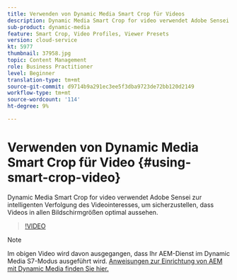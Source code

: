 ```yaml
---
title: Verwenden von Dynamic Media Smart Crop für Videos
description: Dynamic Media Smart Crop for video verwendet Adobe Sensei zur intelligenten Verfolgung des Videointeresses, um sicherzustellen, dass Videos in allen Bildschirmgrößen optimal aussehen.
sub-product: dynamic-media
feature: Smart Crop, Video Profiles, Viewer Presets
version: cloud-service
kt: 5977
thumbnail: 37958.jpg
topic: Content Management
role: Business Practitioner
level: Beginner
translation-type: tm+mt
source-git-commit: d9714b9a291ec3ee5f3dba9723de72bb120d2149
workflow-type: tm+mt
source-wordcount: '114'
ht-degree: 9%

---
```



# Verwenden von Dynamic Media Smart Crop für Video {#using-smart-crop-video}

Dynamic Media Smart Crop for video verwendet Adobe Sensei zur intelligenten Verfolgung des Videointeresses, um sicherzustellen, dass Videos in allen Bildschirmgrößen optimal aussehen.

>[!VIDEO](https://video.tv.adobe.com/v/37958/?quality=12)

>[!NOTE]
>
>Im obigen Video wird davon ausgegangen, dass Ihr AEM-Dienst im Dynamic Media S7-Modus ausgeführt wird. [Anweisungen zur Einrichtung von AEM mit Dynamic Media finden Sie hier.](https://docs.adobe.com/content/help/de-DE/experience-manager-cloud-service/assets/dynamicmedia/config-dm.html)

